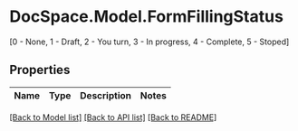 # DocSpace.Model.FormFillingStatus
[0 - None, 1 - Draft, 2 - You turn, 3 - In progress, 4 - Complete, 5 - Stoped]

## Properties

Name | Type | Description | Notes
------------ | ------------- | ------------- | -------------

[[Back to Model list]](../README.md#documentation-for-models) [[Back to API list]](../README.md#documentation-for-api-endpoints) [[Back to README]](../README.md)

